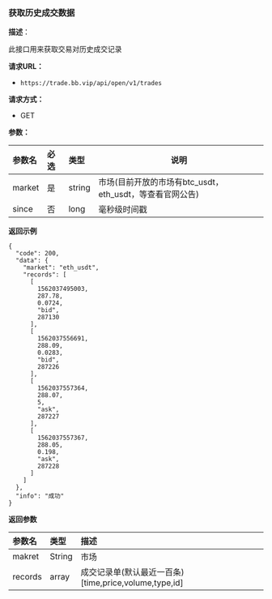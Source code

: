 ### 获取历史成交数据

**描述**：

此接口用来获取交易对历史成交记录


**请求URL：** 
- ` https://trade.bb.vip/api/open/v1/trades `
  
**请求方式：**
- GET 

**参数：** 

|参数名|必选|类型|说明|
|:----    |:---|:----- |-----   |
|market |  是  |    string   |    市场(目前开放的市场有btc_usdt，eth_usdt，等查看官网公告)   |
|since  |  否  |    long |  毫秒级时间戳 |

**返回示例**

``` 
{
  "code": 200,
  "data": {
    "market": "eth_usdt",
    "records": [
      [
        1562037495003,
        287.78,
        0.0724,
        "bid",
        287130
      ],
      [
        1562037556691,
        288.09,
        0.0283,
        "bid",
        287226
      ],
      [
        1562037557364,
        288.07,
        5,
        "ask",
        287227
      ],
      [
        1562037557367,
        288.05,
        0.198,
        "ask",
        287228
      ]
    ]
  },
  "info": "成功"
}

```


**返回参数**

| 参数名          | 类型   | 描述   |
| :----------- |  :--- | :--- |
| makret | String     | 市场 |
| records | array     | 成交记录单(默认最近一百条) [time,price,volume,type,id] |